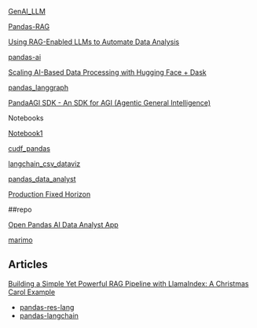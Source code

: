 [GenAI_LLM](https://github.com/AbhisheakSaraswat/GenAI_LLM/blob/main/app.py)

[Pandas-RAG](https://github.com/alexeygrigorev/build-your-own-search-engine/blob/main/notebook.ipynb) 

[Using RAG-Enabled LLMs to Automate Data Analysis](https://semaphoreci.com/blog/rag-enabled-llms-data-analysis) 

[pandas-ai](https://github.com/Sinaptik-AI/pandas-ai)

[Scaling AI-Based Data Processing with Hugging Face + Dask](https://huggingface.co/blog/dask-scaling)

[pandas_langgraph](https://www.cnblogs.com/lightsong/p/18852652)

[PandaAGI SDK - An SDK for AGI (Agentic General Intelligence)](https://github.com/sinaptik-ai/panda-agi/)

Notebooks

[Notebook1](https://colab.research.google.com/drive/1cx4OvdWKNjI1RpowmPYeqtyP1LF_rk9d?usp=sharing)

[cudf_pandas](https://colab.research.google.com/github/rapidsai-community/showcase/blob/main/accelerated_data_processing_examples/cudf_pandas_large_string.ipynb)

[langchain_csv_dataviz](https://github.com/pedrolustosab/langchain_csv_dataviz/blob/main/chat.ipynb)

[pandas_data_analyst](https://github.com/business-science/ai-data-science-team/blob/master/examples/multiagents/pandas_data_analyst.ipynb)

[Production Fixed Horizon](https://github.com/samirsaci/production-planning/blob/main/Production%20Fixed%20Horizon.ipynb)

##repo

[Open Pandas AI Data Analyst App](https://github.com/business-science/ai-data-science-team/tree/master/apps/pandas-data-analyst-app)

[marimo](https://github.com/marimo-team/marimo)

## Articles

[Building a Simple Yet Powerful RAG Pipeline with LlamaIndex: A Christmas Carol Example](https://medium.com/@tuhinsharma121/building-a-simple-yet-powerful-rag-pipeline-with-llamaindex-a-christmas-carol-example-077f01062de1)

- [pandas-res-lang](https://github.com/vbarda/pandas-rag-langgraph/blob/main/pandas_rag_langgraph/agent.py)
- [pandas-langchain](https://molab.marimo.io/notebooks/nb_iUo7a3gTEALEYdK2TNHhAk)

